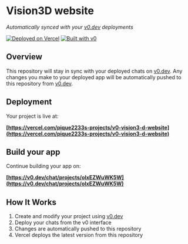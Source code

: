 # Vision3D website

*Automatically synced with your [v0.dev](https://v0.dev) deployments*

[![Deployed on Vercel](https://img.shields.io/badge/Deployed%20on-Vercel-black?style=for-the-badge&logo=vercel)](https://vercel.com/pique2233s-projects/v0-vision3-d-website)
[![Built with v0](https://img.shields.io/badge/Built%20with-v0.dev-black?style=for-the-badge)](https://v0.dev/chat/projects/olxEZWuWK5W)

## Overview

This repository will stay in sync with your deployed chats on [v0.dev](https://v0.dev).
Any changes you make to your deployed app will be automatically pushed to this repository from [v0.dev](https://v0.dev).

## Deployment

Your project is live at:

**[https://vercel.com/pique2233s-projects/v0-vision3-d-website](https://vercel.com/pique2233s-projects/v0-vision3-d-website)**

## Build your app

Continue building your app on:

**[https://v0.dev/chat/projects/olxEZWuWK5W](https://v0.dev/chat/projects/olxEZWuWK5W)**

## How It Works

1. Create and modify your project using [v0.dev](https://v0.dev)
2. Deploy your chats from the v0 interface
3. Changes are automatically pushed to this repository
4. Vercel deploys the latest version from this repository